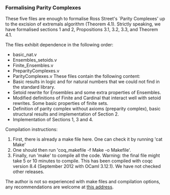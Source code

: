 
### Formalising Parity Complexes

These five files are enough to formalise Ross Street's `Parity Complexes' up to the excision of extremals algorithm (Theorem 4.1).
Strictly speaking, we have formalised sections 1 and 2, Propositions 3.1, 3.2, 3.3, and Theorem 4.1.

The files exhibit dependence in the following order:
 - basic_nat.v 
 - Ensembles_setoids.v 
 - Finite_Ensembles.v 
 - PreparityComplexes.v 
 - ParityComplexes.v 
These files contain the following content:
 - Basic results in logic and for natural numbers that we could not find in the standard library.
 - Setoid rewrite for Ensembles and some extra properties of Ensembles.
 - Modified definitions of Finite and Cardinal that interact well with setoid rewrites. Some basic properties of finite sets.
 - Definition of parity complex without axioms (preparity complex), basic structural results and implementation of Section 2.
 - Implementation of Sections 1, 3 and 4.

Compilation instructions:
1. First, there is already a make file here. One can check it by running 'cat Make'
2. One should then run 'coq_makefile -f Make -o Makefile'.
3. Finally, run 'make' to compile all the code. Warning: the final file might take 5 or 10 minutes to compile.
This has been compiled with coqc version 8.4 (September 2012 with OCaml 3.12.1). We have not checked other releases.

The author is not so experienced with make files and compilation options, any recommendations are welcome at [this address](mitchell.alan.buckley@gmail.com).
 
